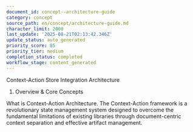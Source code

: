```yaml
---
document_id: concept--architecture-guide
category: concept
source_path: en/concept/architecture-guide.md
character_limit: 2000
last_update: '2025-08-21T02:13:42.346Z'
update_status: auto_generated
priority_score: 85
priority_tier: medium
completion_status: completed
workflow_stage: content_generated
---
```

Context-Action Store Integration Architecture

1. Overview & Core Concepts

What is Context-Action Architecture. The Context-Action framework is a revolutionary state management system designed to overcome the fundamental limitations of existing libraries through document-centric context separation and effective artifact management.
